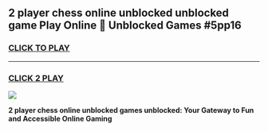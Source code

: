 
## 2 player chess online unblocked unblocked game Play Online 👋 Unblocked Games #5pp16
<h3>
<a href="https://premium.freeplayer.one?title=2_player_chess_online_unblocked&ref=21F">CLICK TO PLAY</a></h3>
<hr>

<h3>
<a href="https://premium.freeplayer.one?title=2_player_chess_online_unblocked&ref=21F">CLICK 2 PLAY</a>
  
</h3>

<a href="https://premium.freeplayer.one?title=2_player_chess_online_unblocked&ref=21F/"><img src="https://clearcache.store/games.png"></a>


**2 player chess online unblocked games unblocked: Your Gateway to Fun and Accessible Online Gaming**
